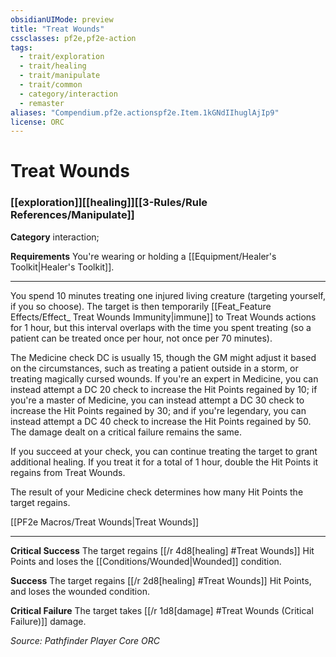 ```yaml
---
obsidianUIMode: preview
title: "Treat Wounds"
cssclasses: pf2e,pf2e-action
tags:
  - trait/exploration
  - trait/healing
  - trait/manipulate
  - trait/common
  - category/interaction
  - remaster
aliases: "Compendium.pf2e.actionspf2e.Item.1kGNdIIhuglAjIp9"
license: ORC
---
```

# Treat Wounds

### [[exploration]][[healing]][[3-Rules/Rule References/Manipulate]]

**Category** interaction; 




**Requirements** You're wearing or holding a [[Equipment/Healer's Toolkit|Healer's Toolkit]].

* * *

You spend 10 minutes treating one injured living creature (targeting yourself, if you so choose). The target is then temporarily [[Feat_Feature Effects/Effect_ Treat Wounds Immunity|immune]] to Treat Wounds actions for 1 hour, but this interval overlaps with the time you spent treating (so a patient can be treated once per hour, not once per 70 minutes).

The Medicine check DC is usually 15, though the GM might adjust it based on the circumstances, such as treating a patient outside in a storm, or treating magically cursed wounds. If you're an expert in Medicine, you can instead attempt a DC 20 check to increase the Hit Points regained by 10; if you're a master of Medicine, you can instead attempt a DC 30 check to increase the Hit Points regained by 30; and if you're legendary, you can instead attempt a DC 40 check to increase the Hit Points regained by 50. The damage dealt on a critical failure remains the same.

If you succeed at your check, you can continue treating the target to grant additional healing. If you treat it for a total of 1 hour, double the Hit Points it regains from Treat Wounds.

The result of your Medicine check determines how many Hit Points the target regains.

[[PF2e Macros/Treat Wounds|Treat Wounds]]

* * *

**Critical Success** The target regains [[/r 4d8\[healing\] #Treat Wounds]] Hit Points and loses the [[Conditions/Wounded|Wounded]] condition.

**Success** The target regains [[/r 2d8\[healing\] #Treat Wounds]] Hit Points, and loses the wounded condition.

**Critical Failure** The target takes [[/r 1d8\[damage\] #Treat Wounds (Critical Failure)]] damage.

*Source: Pathfinder Player Core*
*ORC*